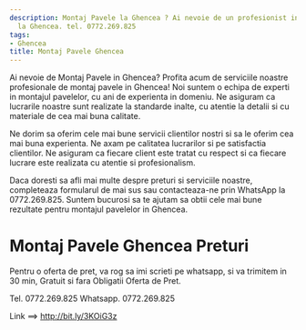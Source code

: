 ```yaml
---
description: Montaj Pavele la Ghencea ? Ai nevoie de un profesionist in Montaj Pavele
  la Ghencea. tel. 0772.269.825
tags:
- Ghencea
title: Montaj Pavele Ghencea
---
```



Ai nevoie de Montaj Pavele in Ghencea? Profita acum de serviciile noastre profesionale de montaj pavele in Ghencea! 
Noi suntem o echipa de experti in montajul pavelelor, cu ani de experienta in domeniu. Ne asiguram ca lucrarile noastre sunt realizate la standarde inalte, cu atentie la detalii si cu materiale de cea mai buna calitate. 

Ne dorim sa oferim cele mai bune servicii clientilor nostri si sa le oferim cea mai buna experienta. Ne axam pe calitatea lucrarilor si pe satisfactia clientilor. Ne asiguram ca fiecare client este tratat cu respect si ca fiecare lucrare este realizata cu atentie si profesionalism. 

Daca doresti sa afli mai multe despre preturi si serviciile noastre, completeaza formularul de mai sus sau contacteaza-ne prin WhatsApp la 0772.269.825. 
Suntem bucurosi sa te ajutam sa obtii cele mai bune rezultate pentru montajul pavelelor in Ghencea.

# Montaj Pavele Ghencea Preturi
Pentru o oferta de pret, va rog sa imi scrieti pe whatsapp, si va trimitem in 30 min, Gratuit si fara Obligatii Oferta de Pret.

Tel. 0772.269.825
Whatsapp. 0772.269.825

Link ==> http://bit.ly/3KOiG3z